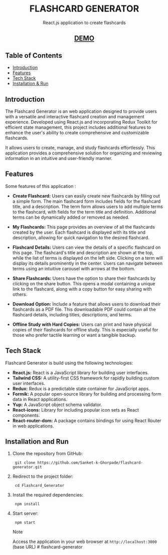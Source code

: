 <h1 align="center"> 
FLASHCARD GENERATOR
</h1>
<p align="center">React.js application to create flashcards</p>

<h2 align='center'>
<a href='https://flash-card-generator-tbo8.vercel.app/' target="_blank">DEMO</a>
</h2>

## Table of Contents

- [Introduction ](#introduction)
- [Features ](#features)
- [Tech Stack ](#tech-stack)
- [Installation & Run](#installation-and-run)

## Introduction

The Flashcard Generator is an web application designed to provide users with a versatile and interactive flashcard creation and management experience. Developed using React.js and incorporating Redux Toolkit for efficient state management, this project includes additional features to enhance the user's ability to create comprehensive and customizable flashcards.

It allows users to create, manage, and study flashcards effortlessly. This application provides a comprehensive solution for organizing and reviewing information in an intuitive and user-friendly manner.

## Features

Some features of this application :

- **Create Flashcard:** Users can easily create new flashcards by filling out a simple form. The main flashcard form includes fields for the flashcard title, and a description. The term form allows users to add multiple terms to the flashcard, with fields for the term title and definition. Additional terms can be dynamically added or removed as needed.

- **My Flashcards:** This page provides an overview of all the flashcards created by the user. Each flashcard is displayed with its title and description, allowing for quick navigation to the desired flashcard.

- **Flashcard Details:** Users can view the details of a specific flashcard on this page. The flashcard's title and description are shown at the top, while the list of terms is displayed on the left side. Clicking on a term will display its details prominently in the center. Users can navigate between terms using an intuitive carousel with arrows at the bottom.

- **Share Flashcards:** Users have the option to share their flashcards by clicking on the share button. This opens a modal containing a unique link to the flashcard, along with a copy button for easy sharing with others.

- **Download Option:** Include a feature that allows users to download their flashcards as a PDF file. This downloadable PDF could contain all the flashcard details, including titles, descriptions, and terms.

- **Offline Study with Hard Copies:** Users can print and have physical copies of their flashcards for offline study. This is especially useful for those who prefer tactile learning or want a tangible backup.

## Tech Stack

Flashcard Generator is build using the following technologies:

- **React.js:** React is a JavaScript library for building user interfaces.
- **Tailwind CSS:** A utility-first CSS framework for rapidly building custom user interfaces.
- **Redux:** Redux is a predictable state container for JavaScript apps.
- **Formik:** A popular open-source library for building and processing form data in React applications.
- **Yup:** A JavaScript object schema validator.
- **React-icons:** Library for including popular icon sets as React components.
- **React-router-dom:** A package contains bindings for using React Router in web applications.

## Installation and Run

1. Clone the repository from GitHub:
   ```
    git clone https://github.com/Sanket-k-Ghorpade/flashcard-generator.git
   ```
2. Redirect to the project folder:
   ```
    cd Flashcard_Generator
   ```
3. Install the required dependencies:

   ```
    npm install
   ```

4. Start server:
   ```
    npm start
   ```
   > [!NOTE]
   > Access the application in your web browser at `http://localhost:3000` (base URL)
#   f l a s h c a r d - g e n e r a t o r  
 